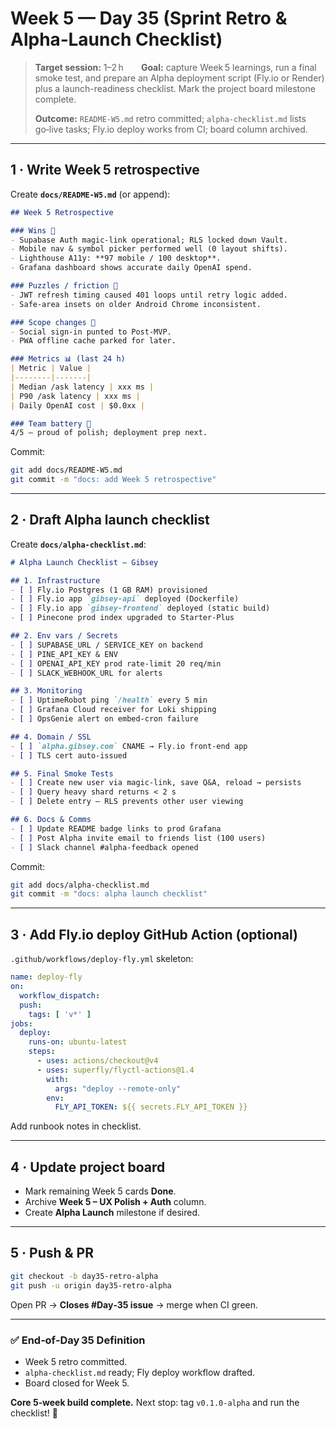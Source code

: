 # Week 5 — Day 35 (Sprint Retro & Alpha‑Launch Checklist)

> **Target session:** 1–2 h  **Goal:** capture Week 5 learnings, run a final smoke test, and prepare an Alpha deployment script (Fly.io or Render) plus a launch-readiness checklist. Mark the project board milestone complete.
>
> **Outcome:** `README‑W5.md` retro committed; `alpha-checklist.md` lists go‑live tasks; Fly.io deploy works from CI; board column archived.

---

## 1 · Write Week 5 retrospective

Create **`docs/README‑W5.md`** (or append):

```md
## Week 5 Retrospective

### Wins 🚀
- Supabase Auth magic‑link operational; RLS locked down Vault.
- Mobile nav & symbol picker performed well (0 layout shifts).
- Lighthouse A11y: **97 mobile / 100 desktop**.
- Grafana dashboard shows accurate daily OpenAI spend.

### Puzzles / friction 🤔
- JWT refresh timing caused 401 loops until retry logic added.
- Safe‑area insets on older Android Chrome inconsistent.

### Scope changes 🔄
- Social sign‑in punted to Post‑MVP.
- PWA offline cache parked for later.

### Metrics 📊 (last 24 h)
| Metric | Value |
|--------|-------|
| Median /ask latency | xxx ms |
| P90 /ask latency | xxx ms |
| Daily OpenAI cost | $0.0xx |

### Team battery 🔋
4/5 – proud of polish; deployment prep next.
```

Commit:

```bash
git add docs/README-W5.md
git commit -m "docs: add Week 5 retrospective"
```

---

## 2 · Draft Alpha launch checklist

Create **`docs/alpha-checklist.md`**:

```md
# Alpha Launch Checklist – Gibsey

## 1. Infrastructure
- [ ] Fly.io Postgres (1 GB RAM) provisioned
- [ ] Fly.io app `gibsey-api` deployed (Dockerfile)
- [ ] Fly.io app `gibsey-frontend` deployed (static build)
- [ ] Pinecone prod index upgraded to Starter‑Plus

## 2. Env vars / Secrets
- [ ] SUPABASE_URL / SERVICE_KEY on backend
- [ ] PINE_API_KEY & ENV
- [ ] OPENAI_API_KEY prod rate‑limit 20 req/min
- [ ] SLACK_WEBHOOK_URL for alerts

## 3. Monitoring
- [ ] UptimeRobot ping `/health` every 5 min
- [ ] Grafana Cloud receiver for Loki shipping
- [ ] OpsGenie alert on embed‑cron failure

## 4. Domain / SSL
- [ ] `alpha.gibsey.com` CNAME → Fly.io front‑end app
- [ ] TLS cert auto‑issued

## 5. Final Smoke Tests
- [ ] Create new user via magic‑link, save Q&A, reload → persists
- [ ] Query heavy shard returns < 2 s
- [ ] Delete entry – RLS prevents other user viewing

## 6. Docs & Comms
- [ ] Update README badge links to prod Grafana
- [ ] Post Alpha invite email to friends list (100 users)
- [ ] Slack channel #alpha‑feedback opened
```

Commit:

```bash
git add docs/alpha-checklist.md
git commit -m "docs: alpha launch checklist"
```

---

## 3 · Add Fly.io deploy GitHub Action (optional)

`.github/workflows/deploy-fly.yml` skeleton:

```yaml
name: deploy-fly
on:
  workflow_dispatch:
  push:
    tags: [ 'v*' ]
jobs:
  deploy:
    runs-on: ubuntu-latest
    steps:
      - uses: actions/checkout@v4
      - uses: superfly/flyctl-actions@1.4
        with:
          args: "deploy --remote-only"
        env:
          FLY_API_TOKEN: ${{ secrets.FLY_API_TOKEN }}
```

Add runbook notes in checklist.

---

## 4 · Update project board

* Mark remaining Week 5 cards **Done**.
* Archive **Week 5 – UX Polish + Auth** column.
* Create **Alpha Launch** milestone if desired.

---

## 5 · Push & PR

```bash
git checkout -b day35-retro-alpha
git push -u origin day35-retro-alpha
```

Open PR → **Closes #Day‑35 issue** → merge when CI green.

---

### ✅ End‑of‑Day 35 Definition

* Week 5 retro committed.
* `alpha-checklist.md` ready; Fly deploy workflow drafted.
* Board closed for Week 5.

**Core 5‑week build complete.** Next stop: tag `v0.1.0‑alpha` and run the checklist! 🚀